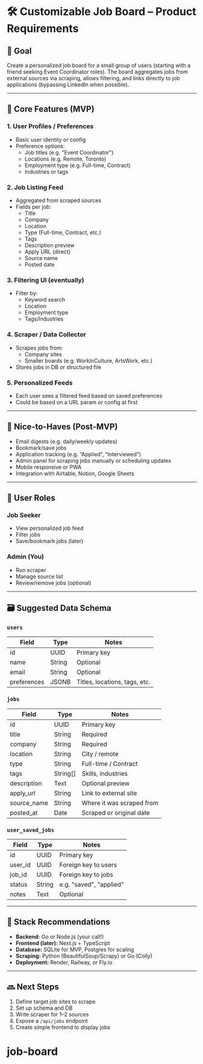 # 🛠️ Customizable Job Board – Product Requirements

## 🎯 Goal

Create a personalized job board for a small group of users (starting with a friend seeking Event Coordinator roles). The board aggregates jobs from external sources via scraping, allows filtering, and links directly to job applications (bypassing LinkedIn when possible).

---

## 🧩 Core Features (MVP)

### 1. User Profiles / Preferences
- Basic user identity or config
- Preference options:
  - Job titles (e.g. "Event Coordinator")
  - Locations (e.g. Remote, Toronto)
  - Employment type (e.g. Full-time, Contract)
  - Industries or tags

### 2. Job Listing Feed
- Aggregated from scraped sources
- Fields per job:
  - Title
  - Company
  - Location
  - Type (Full-time, Contract, etc.)
  - Tags
  - Description preview
  - Apply URL (direct)
  - Source name
  - Posted date

### 3. Filtering UI (eventually)
- Filter by:
  - Keyword search
  - Location
  - Employment type
  - Tags/Industries

### 4. Scraper / Data Collector
- Scrapes jobs from:
  - Company sites
  - Smaller boards (e.g. WorkInCulture, ArtsWork, etc.)
- Stores jobs in DB or structured file

### 5. Personalized Feeds
- Each user sees a filtered feed based on saved preferences
- Could be based on a URL param or config at first

---

## 💅 Nice-to-Haves (Post-MVP)
- Email digests (e.g. daily/weekly updates)
- Bookmark/save jobs
- Application tracking (e.g. “Applied”, “Interviewed”)
- Admin panel for scraping jobs manually or scheduling updates
- Mobile responsive or PWA
- Integration with Airtable, Notion, Google Sheets

---

## 👥 User Roles
### Job Seeker
- View personalized job feed
- Filter jobs
- Save/bookmark jobs (later)

### Admin (You)
- Run scraper
- Manage source list
- Review/remove jobs (optional)

---

## 🗃️ Suggested Data Schema

### `users`
| Field | Type | Notes |
|-------|------|-------|
| id | UUID | Primary key |
| name | String | Optional |
| email | String | Optional |
| preferences | JSONB | Titles, locations, tags, etc. |

### `jobs`
| Field | Type | Notes |
|-------|------|-------|
| id | UUID | Primary key |
| title | String | Required |
| company | String | Required |
| location | String | City / remote |
| type | String | Full-time / Contract |
| tags | String[] | Skills, industries |
| description | Text | Optional preview |
| apply_url | String | Link to external site |
| source_name | String | Where it was scraped from |
| posted_at | Date | Scraped or original date |

### `user_saved_jobs`
| Field | Type | Notes |
|-------|------|-------|
| id | UUID | Primary key |
| user_id | UUID | Foreign key to users |
| job_id | UUID | Foreign key to jobs |
| status | String | e.g. "saved", "applied" |
| notes | Text | Optional |

---

## 🧪 Stack Recommendations

- **Backend:** Go or Node.js (your call!)
- **Frontend (later):** Next.js + TypeScript
- **Database:** SQLite for MVP, Postgres for scaling
- **Scraping:** Python (BeautifulSoup/Scrapy) or Go (Colly)
- **Deployment:** Render, Railway, or Fly.io

---

## 🔜 Next Steps

1. Define target job sites to scrape
2. Set up schema and DB
3. Write scraper for 1–2 sources
4. Expose a `/api/jobs` endpoint
5. Create simple frontend to display jobs
# job-board
